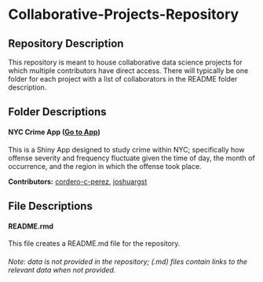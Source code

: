 Collaborative-Projects-Repository
================

## Repository Description

This repository is meant to house collaborative data science projects
for which multiple contributors have direct access. There will typically
be one folder for each project with a list of collaborators in the
README folder description.

## Folder Descriptions

#### NYC Crime App ([Go to App](https://cordero-c-perez.shinyapps.io/NYC_Crime_App))

This is a Shiny App designed to study crime within NYC; specifically how
offense severity and frequency fluctuate given the time of day, the
month of occurrence, and the region in which the offense took place.

**Contributors:** [cordero-c-perez](https://github.com/cordero-c-perez),
[joshuargst](https://github.com/joshuargst)

## File Descriptions

#### README.rmd

This file creates a README.md file for the repository.

###### Note: data is not provided in the repository; (.md) files contain links to the relevant data when not provided.
